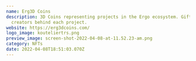 ```yaml
---
name: Erg3D Coins
description: 3D Coins representing projects in the Ergo ecosystem. Gifted to the
  creators behind each project.
website: https://erg3dcoins.com/
logo_image: kouteliertrs.png
preview_image: screen-shot-2022-04-08-at-11.52.23-am.png
category: NFTs
date: 2022-04-08T18:51:03.070Z
---
```

